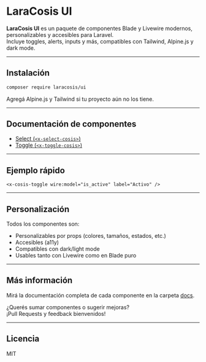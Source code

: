 # LaraCosis UI

**LaraCosis UI** es un paquete de componentes Blade y Livewire modernos, personalizables y accesibles para Laravel.  
Incluye toggles, alerts, inputs y más, compatibles con Tailwind, Alpine.js y dark mode.

---

## Instalación

```bash
composer require laracosis/ui
```

Agregá Alpine.js y Tailwind si tu proyecto aún no los tiene.

---

## Documentación de componentes

- [Select (`<x-select-cosis>`)](docs/select-cosis.md)
- [Toggle (`<x-toggle-cosis>`)](docs/toggle-cosis.md)


---

## Ejemplo rápido

```blade
<x-cosis-toggle wire:model="is_active" label="Activo" />
```

---

## Personalización

Todos los componentes son:
- Personalizables por props (colores, tamaños, estados, etc.)
- Accesibles (a11y)
- Compatibles con dark/light mode
- Usables tanto con Livewire como en Blade puro

---

## Más información

Mirá la documentación completa de cada componente en la carpeta [docs](docs/).

¿Querés sumar componentes o sugerir mejoras?  
¡Pull Requests y feedback bienvenidos!

---

## Licencia

MIT
